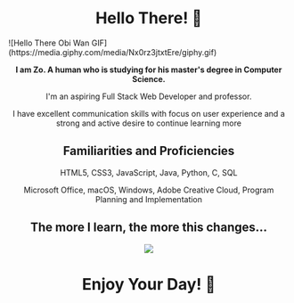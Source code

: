 <h1 align="center">Hello There! 👋</h1>
![Hello There Obi Wan GIF](https://media.giphy.com/media/Nx0rz3jtxtEre/giphy.gif)

<p align="center"><strong>I am Zo. A human who is studying for his master's degree in Computer Science.</strong><p>

<p align="center">I'm an aspiring Full Stack Web Developer and professor.</p>
<p align="center">I have excellent communication skills with focus on user experience and a strong and active desire to continue learning more</p>

<h2 align="center">Familiarities and Proficiencies</h2>

<p align="center">HTML5, CSS3, JavaScript, Java, Python, C, SQL</p> 
<p align="center">Microsoft Office, macOS, Windows, Adobe Creative Cloud, Program Planning and Implementation</p> 

<h2 align="center">The more I learn, the more this changes...</h2>
  
<div align="center">  
<a href="https://github.com/anuraghazra/github-readme-stats">
  <img align="center" src="https://github-readme-stats.vercel.app/api/top-langs/?username=zdisanto&theme=tokyonight&layout=compact" />
</a>
 </div>

<h1 align="center">Enjoy Your Day! 👋</h1>
